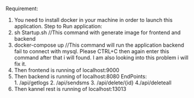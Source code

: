 Requirement:
1. You need to install docker in your machine in order to launch this application.
Step to Run application:
 1. sh Startup.sh //This command with generate image for frontend and backend 
 2. docker-compose up //This command will run the application backend fail to connect with mysql. Please CTRL+C then again enter this command after that i will found. I am also looking into this problem i will fix it.
 3. Then frontend is running of localhost:9000
 4. Then backend is running of localhost:8080 
    EndPoints:  
        1. /api/getlogs
        2. /api/sendsms
        3. /api/delete/{id}
        4./api/deleteall
 4. Then kannel rest is running of localhost:13013